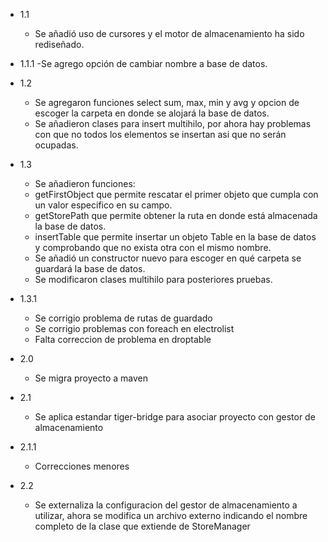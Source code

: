 - 1.1
    - Se añadió uso de cursores y el motor de almacenamiento ha sido rediseñado.
- 1.1.1 
    -Se agrego opción de cambiar nombre a base de datos.

- 1.2 
    - Se agregaron funciones select sum, max, min y avg y opcion de escoger la carpeta en donde
    se alojará la base de datos.
    - Se añadieron clases para insert multihilo, por ahora hay problemas con que no todos los elementos se insertan 	asi que no serán ocupadas.

- 1.3
    - Se añadieron funciones:
    - getFirstObject que permite rescatar el primer objeto que cumpla con un valor especifico en su campo.
    - getStorePath que permite obtener la ruta en donde está almacenada la base de datos.
    - insertTable que permite insertar un objeto Table en la base de datos y comprobando que no exista otra con el mismo nombre.
    - Se añadió un constructor nuevo para escoger en qué carpeta se guardará la base de datos.
    - Se modificaron clases multihilo para posteriores pruebas.

- 1.3.1 
    - Se corrigio problema de rutas de guardado
    - Se corrigio problemas con foreach en electrolist
    - Falta correccion de problema en droptable
    
- 2.0
    - Se migra proyecto a maven

- 2.1
    - Se aplica estandar tiger-bridge para asociar proyecto con 
    gestor de almacenamiento
    
- 2.1.1
    - Correcciones menores
    
- 2.2
    - Se externaliza la configuracion del gestor de almacenamiento a utilizar,
    ahora se modifica un archivo externo indicando el nombre completo
    de la clase que extiende de StoreManager